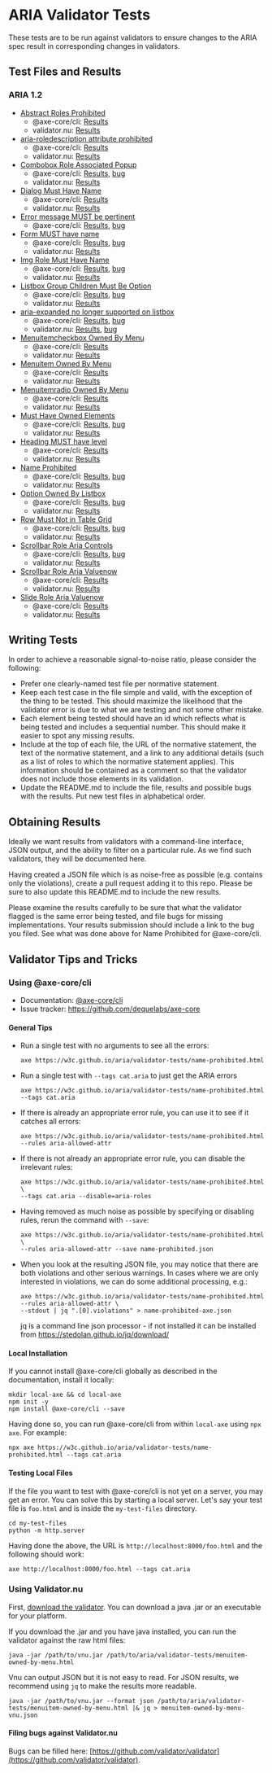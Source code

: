 # ARIA Validator Tests

These tests are to be run against validators to ensure changes to the ARIA spec result in
corresponding changes in validators.

## Test Files and Results

### ARIA 1.2

* [Abstract Roles Prohibited](abstract-roles-prohibited.html)
  * @axe-core/cli: [Results](absract-roles-prohibited.json)
  * validator.nu: [Results](abstract-roles-prohibited-vnu.json)
* [aria-roledescription attribute prohibited](roledescription-prohibited.html)
  * @axe-core/cli: [Results](roledescription-prohibited-axe.json)
  * validator.nu: [Results](absract-roles-prohibited-vnu.json)
* [Combobox Role Associated Popup](combobox-role-associated-popup.html)
  * @axe-core/cli: [Results](combobox-role-associated-popup-axe.json), [bug](https://github.com/dequelabs/axe-core-npm/issues/314)
  * validator.nu: [Results](combobox-role-associated-popup-vnu.json)
* [Dialog Must Have Name](dialog-must-have-name.html)
  * @axe-core/cli: [Results](dialog-must-have-name-axe.json)
  * validator.nu: [Results](dialog-must-have-name-vnu.json)
* [Error message MUST be pertinent](errormessage-hidden-removed.html)
  * @axe-core/cli: [Results](errormessage-hidden-removed-axe.json), [bug](https://github.com/dequelabs/axe-core-npm/issues/328)
* [Form MUST have name](form-role-must-have-name.html)
  * @axe-core/cli: [Results](form-role-must-have-name-axe.json), [bug](https://github.com/dequelabs/axe-core-npm/issues/329)
  * validator.nu: [Results](form-role-must-have-name-vnu.json)
* [Img Role Must Have Name](img-role-must-have-name.html)
  * @axe-core/cli: [Results](img-role-must-have-name-axe.json), [bug](https://github.com/dequelabs/axe-core-npm/issues/316)
  * validator.nu: [Results](img-role-must-have-name-vnu.json)
* [Listbox Group Children Must Be Option](listbox-group-children-must-be-option.html)
  * @axe-core/cli: [Results](listbox-group-children-must-be-option-axe.json), [bug](https://github.com/dequelabs/axe-core-npm/issues/313)
  * validator.nu: [Results](listbox-group-children-must-be-option-vnu.json)
* [aria-expanded no longer supported on listbox](listbox-aria-expanded-not-supported.html)
  * @axe-core/cli: [Results](listbox-aria-expanded-not-supported-axe.json), [bug](https://github.com/dequelabs/axe-core/issues/4433)
  * validator.nu: [Results](listbox-aria-expanded-not-supported-vnu.json), [bug](https://github.com/validator/validator/issues/1716)
* [Menuitemcheckbox Owned By Menu](menuitemcheckbox-owned-by-menu.html)
  * @axe-core/cli: [Results](menuitemcheckbox-owned-by-menu-axe.json)
  * validator.nu: [Results](menuitemcheckbox-owned-by-menu-vnu.json)
* [Menuitem Owned By Menu](menuitem-owned-by-menu.html)
  * @axe-core/cli: [Results](menuitem-owned-by-menu-axe.html)
  * validator.nu: [Results](menuitem-owned-by-menu-vnu.json)
* [Menuitemradio Owned By Menu](menuitemradio-owned-by-menu.html)
  * @axe-core/cli: [Results](menuitemradio-owned-by-menu-axe.html)
  * validator.nu: [Results](menuitemradio-owned-by-menu-vnu.json)
* [Must Have Owned Elements](must-have-owned-elements.html)
  * @axe-core/cli: [Results](must-have-owned-elements.json), [bug](https://github.com/dequelabs/axe-core-npm/issues/292)
  * validator.nu: [Results](must-have-owned-elements-vnu.json)
* [Heading MUST have level](heading-role-must-have-level.html)
  * @axe-core/cli: [Results]()
  * validator.nu: [Results](heading-role-must-have-level-vnu.json)
* [Name Prohibited](name-prohibited.html)
  * @axe-core/cli: [Results](name-prohibited-axe.json), [bug](https://github.com/dequelabs/axe-core-npm/issues/275)
  * validator.nu: [Results](name-prohibited-vnu.json)
* [Option Owned By Listbox](option-owned-by-listbox.html)
  * @axe-core/cli: [Results](option-owned-by-listbox-axe.json), [bug](https://github.com/dequelabs/axe-core-npm/issues/313)
  * validator.nu: [Results](option-owned-by-listbox-vnu.json)
* [Row Must Not in Table Grid](row-must-not-in-table-grid.html)
  * @axe-core/cli: [Results](row-must-not-in-table-grid-axe.json), [bug](https://github.com/dequelabs/axe-core-npm/issues/317)
  * validator.nu: [Results](row-must-not-in-table-grid-vnu.json)
* [Scrollbar Role Aria Controls](scrollbar-role-aria-controls.html)
  * @axe-core/cli: [Results](scrollbar-role-aria-controls-axe.json), [bug](https://github.com/dequelabs/axe-core-npm/issues/318)
  * validator.nu: [Results](scrollbar-role-aria-controls-vnu.json)
* [Scrollbar Role Aria Valuenow](scrollbar-role-aria-valuenow.html)
  * @axe-core/cli: [Results](scrollbar-role-aria-valuenow-axe.json)
  * validator.nu: [Results](scrollbar-role-aria-valuenow-vnu.json)
* [Slide Role Aria Valuenow](slider-role-aria-valuenow.html)
  * @axe-core/cli: [Results](slider-role-aria-valuenow-axe.json)
  * validator.nu: [Results](slider-role-aria-valuenow-vnu.json)

## Writing Tests

In order to achieve a reasonable signal-to-noise ratio, please consider the following:

* Prefer one clearly-named test file per normative statement.
* Keep each test case in the file simple and valid, with the exception of the thing to be tested.
  This should maximize the likelihood that the validator error is due to what we are testing and
  not some other mistake.
* Each element being tested should have an id which reflects what is being tested and includes a
  sequential number. This should make it easier to spot any missing results.
* Include at the top of each file, the URL of the normative statement, the text of the normative
  statement, and a link to any additional details (such as a list of roles to which the normative
  statement applies). This information should be contained as a comment so that the validator does
  not include those elements in its validation.
* Update the README.md to include the file, results and possible bugs with the results. Put new test files in alphabetical order.

## Obtaining Results

Ideally we want results from validators with a command-line interface, JSON output, and the ability
to filter on a particular rule. As we find such validators, they will be documented here.

Having created a JSON file which is as noise-free as possible (e.g. contains only the violations),
create a pull request adding it to this repo. Please be sure to also update this README.md to
include the new results.

Please examine the results carefully to be sure that what the validator flagged is the same error
being tested, and file bugs for missing implementations. Your results submission should include a
link to the bug you filed. See what was done above for Name Prohibited for @axe-core/cli.

## Validator Tips and Tricks

### Using @axe-core/cli

* Documentation: [@axe-core/cli](https://www.npmjs.com/package/@axe-core/cli)
* Issue tracker: https://github.com/dequelabs/axe-core

#### General Tips
* Run a single test with no arguments to see all the errors:
  ```
  axe https://w3c.github.io/aria/validator-tests/name-prohibited.html
  ```
* Run a single test with `--tags cat.aria` to just get the ARIA errors
  ```
  axe https://w3c.github.io/aria/validator-tests/name-prohibited.html --tags cat.aria
  ```
* If there is already an appropriate error rule, you can use it to see if it catches all errors:
  ```
  axe https://w3c.github.io/aria/validator-tests/name-prohibited.html --rules aria-allowed-attr
  ```
* If there is not already an appropriate error rule, you can disable the irrelevant rules:
  ```
  axe https://w3c.github.io/aria/validator-tests/name-prohibited.html \
  --tags cat.aria --disable=aria-roles
  ```
* Having removed as much noise as possible by specifying or disabling rules, rerun the command with `--save`:
  ```
  axe https://w3c.github.io/aria/validator-tests/name-prohibited.html \
  --rules aria-allowed-attr --save name-prohibited.json
  ```
* When you look at the resulting JSON file, you may notice that there are both violations and other serious warnings.
  In cases where we are only interested in violations, we can do some additional processing, e.g.:
  ```
  axe https://w3c.github.io/aria/validator-tests/name-prohibited.html --rules aria-allowed-attr \
  --stdout | jq ".[0].violations" > name-prohibited-axe.json
  ```

  jq is a command line json processor - if not installed it can be installed from https://stedolan.github.io/jq/download/

#### Local Installation
If you cannot install @axe-core/cli globally as described in the documentation, install it locally:

```
mkdir local-axe && cd local-axe
npm init -y
npm install @axe-core/cli --save
```

Having done so, you can run @axe-core/cli from within `local-axe` using `npx axe`. For example:

```
npx axe https://w3c.github.io/aria/validator-tests/name-prohibited.html --tags cat.aria
```

#### Testing Local Files
If the file you want to test with @axe-core/cli is not yet on a server, you may get an error.
You can solve this by starting a local server. Let's say your test file is `foo.html` and is
inside the `my-test-files` directory.

```
cd my-test-files
python -m http.server
```

Having done the above, the URL is `http://localhost:8000/foo.html` and the following should work:

```
axe http://localhost:8000/foo.html --tags cat.aria
```

### Using Validator.nu 

First, [download the validator](https://github.com/validator/validator). You can download a java .jar or an
executable for your platform.

If you download the .jar and you have java installed, you can run the validator against the raw html files:

```
java -jar /path/to/vnu.jar /path/to/aria/validator-tests/menuitem-owned-by-menu.html
```

Vnu can output JSON but it is not easy to read. For JSON results, we recommend using `jq` to make the results more readable.

```
java -jar /path/to/vnu.jar --format json /path/to/aria/validator-tests/menuitem-owned-by-menu.html |& jq > menuitem-owned-by-menu-vnu.json
```

#### Filing bugs against Validator.nu

Bugs can be filled here: [https://github.com/validator/validator](https://github.com/validator/validator).